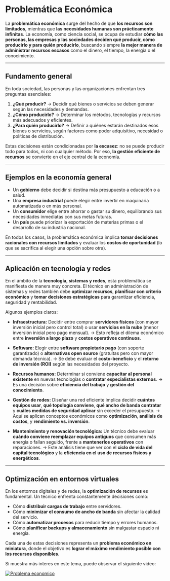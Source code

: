 # **Problemática Económica**

La **problemática económica** surge del hecho de que **los recursos son limitados**, mientras que **las necesidades humanas son prácticamente infinitas**. La economía, como ciencia social, se ocupa de estudiar **cómo las personas, las empresas y las sociedades deciden qué producir, cómo producirlo y para quién producirlo**, buscando siempre **la mejor manera de administrar recursos escasos** como el dinero, el tiempo, la energía o el conocimiento.

---

## **Fundamento general**

En toda sociedad, las personas y las organizaciones enfrentan tres preguntas esenciales:

1. **¿Qué producir?** → Decidir qué bienes o servicios se deben generar según las necesidades y demandas.
2. **¿Cómo producirlo?** → Determinar los métodos, tecnologías y recursos más adecuados y eficientes.
3. **¿Para quién producirlo?** → Definir a quiénes estarán destinados esos bienes o servicios, según factores como poder adquisitivo, necesidad o políticas de distribución.

Estas decisiones están condicionadas por **la escasez**: no se puede producir todo para todos, ni con cualquier método. Por eso, **la gestión eficiente de recursos** se convierte en el eje central de la economía.

---

## **Ejemplos en la economía general**

* Un **gobierno** debe decidir si destina más presupuesto a educación o a salud.
* Una **empresa industrial** puede elegir entre invertir en maquinaria automatizada o en más personal.
* Un **consumidor** elige entre ahorrar o gastar su dinero, equilibrando sus necesidades inmediatas con sus metas futuras.
* Un **país** puede priorizar la exportación de materias primas o el desarrollo de su industria nacional.

En todos los casos, la problemática económica implica **tomar decisiones racionales con recursos limitados** y evaluar los **costos de oportunidad** (lo que se sacrifica al elegir una opción sobre otra).

---

## **Aplicación en tecnología y redes**

En el ámbito de la **tecnología, sistemas y redes**, esta problemática se manifiesta de manera muy concreta.
El técnico en administración de sistemas y redes también debe **optimizar recursos**, **planificar con criterio económico** y **tomar decisiones estratégicas** para garantizar eficiencia, seguridad y rentabilidad.

Algunos ejemplos claros:

* **Infraestructura:**
  Decidir entre comprar **servidores físicos** (con mayor inversión inicial pero control total) o usar **servicios en la nube** (menor inversión inicial pero pago mensual).
  → Esto refleja el dilema económico entre **inversión a largo plazo** y **costos operativos continuos**.

* **Software:**
  Elegir entre **software propietario pago** (con soporte garantizado) o **alternativas open source** (gratuitas pero con mayor demanda técnica).
  → Se debe evaluar el **costo-beneficio** y el **retorno de inversión (ROI)** según las necesidades del proyecto.

* **Recursos humanos:**
  Determinar si conviene **capacitar al personal existente** en nuevas tecnologías o **contratar especialistas externos**.
  → Es una decisión sobre **eficiencia del trabajo** y **gestión del conocimiento**.

* **Gestión de redes:**
  Diseñar una red eficiente implica decidir **cuántos equipos usar**, **qué topología conviene**, **qué ancho de banda contratar** y **cuáles medidas de seguridad aplicar** sin exceder el presupuesto.
  → Aquí se aplican conceptos económicos como **optimización**, **análisis de costos**, y **rendimiento vs. inversión**.

* **Mantenimiento y renovación tecnológica:**
  Un técnico debe evaluar **cuándo conviene reemplazar equipos antiguos** que consumen más energía o fallan seguido, frente a **mantenerlos operativos** con reparaciones.
  → Este análisis tiene que ver con el **ciclo de vida del capital tecnológico** y la **eficiencia en el uso de recursos físicos y energéticos**.

---

## **Optimización en entornos virtuales**

En los entornos digitales y de redes, la **optimización de recursos** es fundamental.
Un técnico enfrenta constantemente decisiones como:

* Cómo **distribuir cargas de trabajo** entre servidores.
* Cómo **minimizar el consumo de ancho de banda** sin afectar la calidad del servicio.
* Cómo **automatizar procesos** para reducir tiempo y errores humanos.
* Cómo **planificar backups y almacenamiento** sin malgastar espacio ni energía.

Cada una de estas decisiones representa un **problema económico en miniatura**, donde el objetivo es **lograr el máximo rendimiento posible con los recursos disponibles**.


Si muestra más interes en este tema, puede observar el siguiente video:

[![Problema economico](https://img.youtube.com/vi/n_0fgA5TvDM/hqdefault.jpg)](https://www.youtube.com/watch?v=n_0fgA5TvDM)

